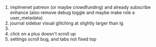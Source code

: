 
1.  implmenet patreon (or maybe crowdfunding) and already subscribe enhance (also remove debug toggle and maybe make role a user_metadata)
2.  journal sidebar visual glitching at slightly larger than lg
3.  
4.  click on a plus doesn't scroll up
5.  settings scroll bug, and tabs not fixed top